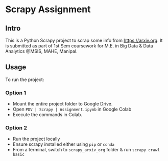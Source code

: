 # Scrapy Assignment
## Intro
This is a Python Scrapy project to scrap some info from https://arxiv.org. It is submitted as part of 1st Sem coursework for M.E. in Big Data & Data Analytics @MSIS, MAHE, Manipal.

## Usage
To run the project:

### Option 1
* Mount the entire project folder to Google Drive.
* Open `PDV | Scrapy | Assignment.ipynb` in Google Colab
* Execute the commands in Colab.

### Option 2
* Run the project locally
* Ensure scrapy installed either using `pip` or `conda`
* From a terminal, switch to `scrapy_arxiv_org` folder & run `scrapy crawl basic`
